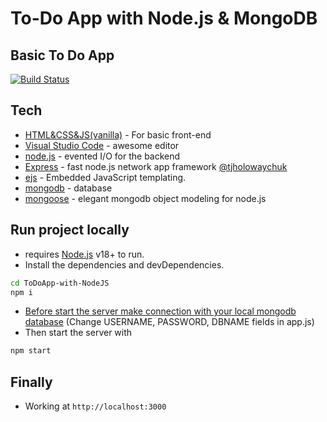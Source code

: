 # To-Do App with Node.js & MongoDB
## Basic To Do App

[![Build Status](https://travis-ci.org/joemccann/dillinger.svg?branch=master)](https://github.com/ardaydilek/ToDoApp-with-NodeJS)


## Tech

- [HTML&CSS&JS(vanilla)](https://tr.wikipedia.org/wiki/HTML5) - For basic front-end
- [Visual Studio Code](https://code.visualstudio.com/) - awesome editor
- [node.js] - evented I/O for the backend
- [Express] - fast node.js network app framework [@tjholowaychuk]
- [ejs](https://ejs.co/) - Embedded JavaScript templating.
- [mongodb](https://mongodb.com/) - database
- [mongoose](https://mongoosejs.com/) - elegant mongodb object modeling for node.js


## Run project locally

- requires [Node.js](https://nodejs.org/) v18+ to run.
- Install the dependencies and devDependencies.
```sh
cd ToDoApp-with-NodeJS
npm i
```
- [Before start the server make connection with your local mongodb database](https://mongoosejs.com/) (Change USERNAME, PASSWORD, DBNAME fields in app.js)
- Then start the server with
``` sh
npm start
```

## Finally

- Working at ```http://localhost:3000```



[//]: # (These are reference links used in the body of this note and get stripped out when the markdown processor does its job. There is no need to format nicely because it shouldn't be seen. Thanks SO - http://stackoverflow.com/questions/4823468/store-comments-in-markdown-syntax)

   [dill]: <https://github.com/joemccann/dillinger>
   [git-repo-url]: <https://github.com/joemccann/dillinger.git>
   [john gruber]: <http://daringfireball.net>
   [df1]: <http://daringfireball.net/projects/markdown/>
   [markdown-it]: <https://github.com/markdown-it/markdown-it>
   [Ace Editor]: <http://ace.ajax.org>
   [node.js]: <http://nodejs.org>
   [Twitter Bootstrap]: <http://twitter.github.com/bootstrap/>
   [jQuery]: <http://jquery.com>
   [@tjholowaychuk]: <http://twitter.com/tjholowaychuk>
   [express]: <http://expressjs.com>
   [AngularJS]: <http://angularjs.org>
   [Gulp]: <http://gulpjs.com>

   [PlDb]: <https://github.com/joemccann/dillinger/tree/master/plugins/dropbox/README.md>
   [PlGh]: <https://github.com/joemccann/dillinger/tree/master/plugins/github/README.md>
   [PlGd]: <https://github.com/joemccann/dillinger/tree/master/plugins/googledrive/README.md>
   [PlOd]: <https://github.com/joemccann/dillinger/tree/master/plugins/onedrive/README.md>
   [PlMe]: <https://github.com/joemccann/dillinger/tree/master/plugins/medium/README.md>
   [PlGa]: <https://github.com/RahulHP/dillinger/blob/master/plugins/googleanalytics/README.md>
